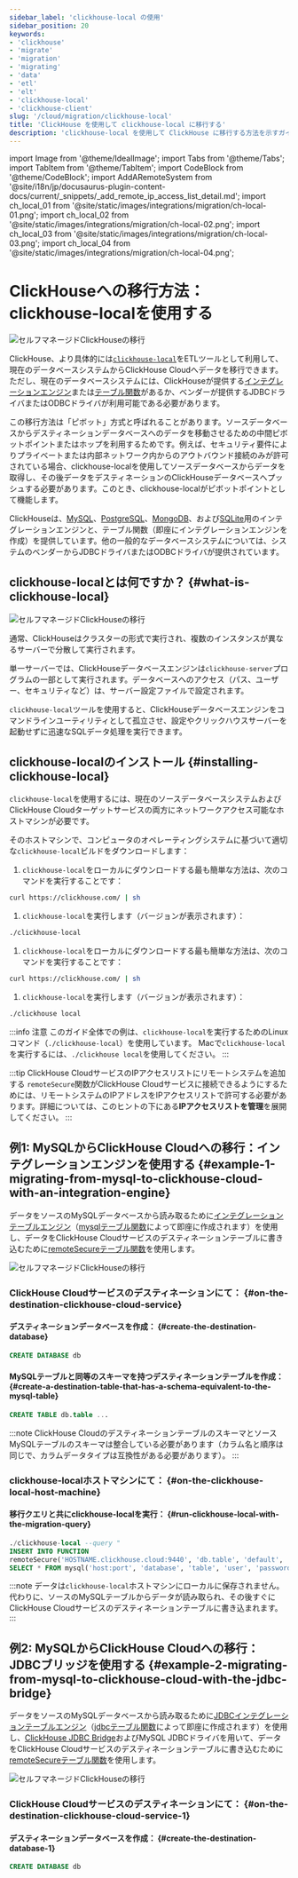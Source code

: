 ```yaml
---
sidebar_label: 'clickhouse-local の使用'
sidebar_position: 20
keywords:
- 'clickhouse'
- 'migrate'
- 'migration'
- 'migrating'
- 'data'
- 'etl'
- 'elt'
- 'clickhouse-local'
- 'clickhouse-client'
slug: '/cloud/migration/clickhouse-local'
title: 'ClickHouse を使用して clickhouse-local に移行する'
description: 'clickhouse-local を使用して ClickHouse に移行する方法を示すガイド'
---
```


import Image from '@theme/IdealImage';
import Tabs from '@theme/Tabs';
import TabItem from '@theme/TabItem';
import CodeBlock from '@theme/CodeBlock';
import AddARemoteSystem from '@site/i18n/jp/docusaurus-plugin-content-docs/current/_snippets/_add_remote_ip_access_list_detail.md';
import ch_local_01 from '@site/static/images/integrations/migration/ch-local-01.png';
import ch_local_02 from '@site/static/images/integrations/migration/ch-local-02.png';
import ch_local_03 from '@site/static/images/integrations/migration/ch-local-03.png';
import ch_local_04 from '@site/static/images/integrations/migration/ch-local-04.png';


# ClickHouseへの移行方法：clickhouse-localを使用する

<Image img={ch_local_01} size='sm' alt='セルフマネージドClickHouseの移行' background='white' />

ClickHouse、より具体的には[`clickhouse-local`](/operations/utilities/clickhouse-local.md)をETLツールとして利用して、現在のデータベースシステムからClickHouse Cloudへデータを移行できます。ただし、現在のデータベースシステムには、ClickHouseが提供する[インテグレーションエンジン](/engines/table-engines/#integration-engines)または[テーブル関数](/sql-reference/table-functions/)があるか、ベンダーが提供するJDBCドライバまたはODBCドライバが利用可能である必要があります。

この移行方法は「ピボット」方式と呼ばれることがあります。ソースデータベースからデスティネーションデータベースへのデータを移動させるための中間ピボットポイントまたはホップを利用するためです。例えば、セキュリティ要件によりプライベートまたは内部ネットワーク内からのアウトバウンド接続のみが許可されている場合、clickhouse-localを使用してソースデータベースからデータを取得し、その後データをデスティネーションのClickHouseデータベースへプッシュする必要があります。このとき、clickhouse-localがピボットポイントとして機能します。

ClickHouseは、[MySQL](/engines/table-engines/integrations/mysql/)、[PostgreSQL](/engines/table-engines/integrations/postgresql)、[MongoDB](/engines/table-engines/integrations/mongodb)、および[SQLite](/engines/table-engines/integrations/sqlite)用のインテグレーションエンジンと、テーブル関数（即座にインテグレーションエンジンを作成）を提供しています。他の一般的なデータベースシステムについては、システムのベンダーからJDBCドライバまたはODBCドライバが提供されています。

## clickhouse-localとは何ですか？ {#what-is-clickhouse-local}

<Image img={ch_local_02} size='lg' alt='セルフマネージドClickHouseの移行' background='white' />

通常、ClickHouseはクラスターの形式で実行され、複数のインスタンスが異なるサーバーで分散して実行されます。

単一サーバーでは、ClickHouseデータベースエンジンは`clickhouse-server`プログラムの一部として実行されます。データベースへのアクセス（パス、ユーザー、セキュリティなど）は、サーバー設定ファイルで設定されます。

`clickhouse-local`ツールを使用すると、ClickHouseデータベースエンジンをコマンドラインユーティリティとして孤立させ、設定やクリックハウスサーバーを起動せずに迅速なSQLデータ処理を実行できます。

## clickhouse-localのインストール {#installing-clickhouse-local}

`clickhouse-local`を使用するには、現在のソースデータベースシステムおよびClickHouse Cloudターゲットサービスの両方にネットワークアクセス可能なホストマシンが必要です。

そのホストマシンで、コンピュータのオペレーティングシステムに基づいて適切な`clickhouse-local`ビルドをダウンロードします：

<Tabs groupId="os">
<TabItem value="linux" label="Linux" >

1. `clickhouse-local`をローカルにダウンロードする最も簡単な方法は、次のコマンドを実行することです：
  ```bash
  curl https://clickhouse.com/ | sh
  ```

1. `clickhouse-local`を実行します（バージョンが表示されます）：
  ```bash
  ./clickhouse-local
  ```

</TabItem>
<TabItem value="mac" label="macOS">

1. `clickhouse-local`をローカルにダウンロードする最も簡単な方法は、次のコマンドを実行することです：
  ```bash
  curl https://clickhouse.com/ | sh
  ```

1. `clickhouse-local`を実行します（バージョンが表示されます）：
  ```bash
  ./clickhouse local
  ```

</TabItem>
</Tabs>

:::info 注意
このガイド全体での例は、`clickhouse-local`を実行するためのLinuxコマンド（`./clickhouse-local`）を使用しています。
Macで`clickhouse-local`を実行するには、`./clickhouse local`を使用してください。
:::


:::tip ClickHouse CloudサービスのIPアクセスリストにリモートシステムを追加する
`remoteSecure`関数がClickHouse Cloudサービスに接続できるようにするためには、リモートシステムのIPアドレスをIPアクセスリストで許可する必要があります。詳細については、このヒントの下にある**IPアクセスリストを管理**を展開してください。
:::

<AddARemoteSystem />

## 例1: MySQLからClickHouse Cloudへの移行：インテグレーションエンジンを使用する {#example-1-migrating-from-mysql-to-clickhouse-cloud-with-an-integration-engine}

データをソースのMySQLデータベースから読み取るために[インテグレーションテーブルエンジン](/engines/table-engines/integrations/mysql/)（[mysqlテーブル関数](/sql-reference/table-functions/mysql/)によって即座に作成されます）を使用し、データをClickHouse Cloudサービスのデスティネーションテーブルに書き込むために[remoteSecureテーブル関数](/sql-reference/table-functions/remote/)を使用します。

<Image img={ch_local_03} size='sm' alt='セルフマネージドClickHouseの移行' background='white' />

### ClickHouse Cloudサービスのデスティネーションにて： {#on-the-destination-clickhouse-cloud-service}

#### デスティネーションデータベースを作成： {#create-the-destination-database}

  ```sql
  CREATE DATABASE db
  ```

#### MySQLテーブルと同等のスキーマを持つデスティネーションテーブルを作成： {#create-a-destination-table-that-has-a-schema-equivalent-to-the-mysql-table}

  ```sql
  CREATE TABLE db.table ...
  ```

:::note
ClickHouse CloudのデスティネーションテーブルのスキーマとソースMySQLテーブルのスキーマは整合している必要があります（カラム名と順序は同じで、カラムデータタイプは互換性がある必要があります）。
:::

### clickhouse-localホストマシンにて： {#on-the-clickhouse-local-host-machine}

#### 移行クエリと共にclickhouse-localを実行： {#run-clickhouse-local-with-the-migration-query}

  ```sql
  ./clickhouse-local --query "
INSERT INTO FUNCTION
remoteSecure('HOSTNAME.clickhouse.cloud:9440', 'db.table', 'default', 'PASS')
SELECT * FROM mysql('host:port', 'database', 'table', 'user', 'password');"
  ```

:::note
データは`clickhouse-local`ホストマシンにローカルに保存されません。代わりに、ソースのMySQLテーブルからデータが読み取られ、その後すぐにClickHouse Cloudサービスのデスティネーションテーブルに書き込まれます。
:::


## 例2: MySQLからClickHouse Cloudへの移行：JDBCブリッジを使用する {#example-2-migrating-from-mysql-to-clickhouse-cloud-with-the-jdbc-bridge}

データをソースのMySQLデータベースから読み取るために[JDBCインテグレーションテーブルエンジン](/engines/table-engines/integrations/jdbc.md)（[jdbcテーブル関数](/sql-reference/table-functions/jdbc.md)によって即座に作成されます）を使用し、[ClickHouse JDBC Bridge](https://github.com/ClickHouse/clickhouse-jdbc-bridge)およびMySQL JDBCドライバを用いて、データをClickHouse Cloudサービスのデスティネーションテーブルに書き込むために[remoteSecureテーブル関数](/sql-reference/table-functions/remote.md)を使用します。

<Image img={ch_local_04} size='sm' alt='セルフマネージドClickHouseの移行' background='white' />

### ClickHouse Cloudサービスのデスティネーションにて： {#on-the-destination-clickhouse-cloud-service-1}

#### デスティネーションデータベースを作成： {#create-the-destination-database-1}
  ```sql
  CREATE DATABASE db
  ```
